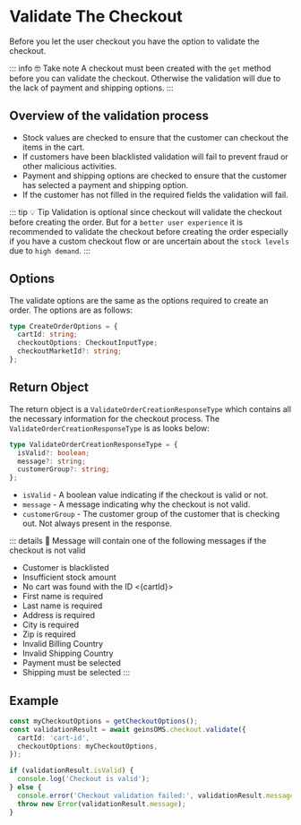 # Validate The Checkout

Before you let the user checkout you have the option to validate the checkout.

::: info :nerd_face: Take note
A checkout must been created with the `get` method before you can validate the checkout. Otherwise the validation will due to the lack of payment and shipping options.
:::

## Overview of the validation process

- Stock values are checked to ensure that the customer can checkout the items in the cart.
- If customers have been blacklisted validation will fail to prevent fraud or other malicious activities.
- Payment and shipping options are checked to ensure that the customer has selected a payment and shipping option.
- If the customer has not filled in the required fields the validation will fail.

::: tip :bulb: Tip
Validation is optional since checkout will validate the checkout before creating the order. But for a `better user experience` it is recommended to validate the checkout before creating the order especially if you have a custom checkout flow or are uncertain about the `stock levels` due to `high demand`.
:::

## Options

The validate options are the same as the options required to create an order. The options are as follows:

```typescript [@geins/types]
type CreateOrderOptions = {
  cartId: string;
  checkoutOptions: CheckoutInputType;
  checkoutMarketId?: string;
};
```

## Return Object

The return object is a `ValidateOrderCreationResponseType` which contains all the necessary information for the checkout process. The `ValidateOrderCreationResponseType` is as looks below:

```typescript [@geins/types]
type ValidateOrderCreationResponseType = {
  isValid?: boolean;
  message?: string;
  customerGroup?: string;
};
```

- `isValid` - A boolean value indicating if the checkout is valid or not.
- `message` - A message indicating why the checkout is not valid.
- `customerGroup` - The customer group of the customer that is checking out. Not always present in the response.

::: details :book: Message will contain one of the following messages if the checkout is not valid

- Customer is blacklisted
- Insufficient stock amount
- No cart was found with the ID <{cartId}>
- First name is required
- Last name is required
- Address is required
- City is required
- Zip is required
- Invalid Billing Country
- Invalid Shipping Country
- Payment must be selected
- Shipping must be selected
  :::

## Example

```typescript
const myCheckoutOptions = getCheckoutOptions();
const validationResult = await geinsOMS.checkout.validate({
  cartId: 'cart-id',
  checkoutOptions: myCheckoutOptions,
});

if (validationResult.isValid) {
  console.log('Checkout is valid');
} else {
  console.error('Checkout validation failed:', validationResult.message);
  throw new Error(validationResult.message);
}
```
